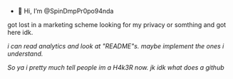 - 👋 Hi, I’m @SpinDmpPr0po94nda

got lost in a marketing scheme looking for my privacy or somthing and got here idk.

<i dont know how to write code or script>
  
 i can read analytics and look at "README"s. maybe implement the ones i understand.
  
So ya i pretty much tell people im a H4k3R now.
  jk idk what does a github
